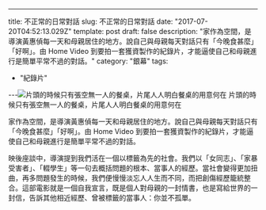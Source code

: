 ---

title: 不正常的日常對話
slug: 不正常的日常對話
date: "2017-07-20T04:52:13.029Z"
template: post
draft: false
description: "家作為空間，是導演黃惠偵每一天和母親居住的地方。說自己與母親每天對話只有「今晚食甚麼」「好啊」。由 Home Video
到要拍一套獲資製作的紀錄片，才能逼使自己和母親進行是簡單平常不過的對話。"
category: "銀幕"
tags: 
- "紀錄片"

---![片頭的時候只有張空無一人的餐桌，片尾人人明白餐桌的用意何在](/media/0__FOzXkF8__Zb5vAzcs.png)
片頭的時候只有張空無一人的餐桌，片尾人人明白餐桌的用意何在

家作為空間，是導演黃惠偵每一天和母親居住的地方。說自己與母親每天對話只有「今晚食甚麼」「好啊」。由 Home Video 到要拍一套獲資製作的紀錄片，才能逼使自己和母親進行是簡單平常不過的對話。

映後座談中，導演提到我們活在一個以標籤為先的社會。我們以「女同志」、「家暴受害者」、「輟學生」等一句去概括問題的根本、當事人的經歷。當社會變得更加扭曲，再多問題發生的時候，我們便慢慢淡忘人人生而不同，而把創傷經歷籠統整合。這部電影就是一個自我宣言，既是個人對母親的一封情書，也是寫給世界的一封信，告訴其他相近經歷、曾被標籤的當事人：你並不孤單。
